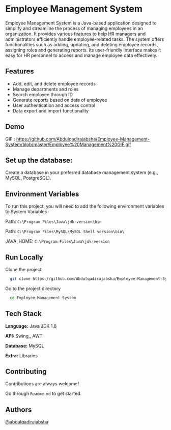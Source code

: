 
# Employee Management System

Employee Management System is a Java-based application designed to simplify and streamline the process of managing employees in an organization. It provides various features to help HR managers and administrators efficiently handle employee-related tasks.
The system offers functionalities such as adding, updating, and deleting employee records, assigning roles and generating reports. Its user-friendly interface makes it easy for HR personnel to access and manage employee data effectively.

## Features

- Add, edit, and delete employee records
- Manage departments and roles
- Search employee through ID
- Generate reports based on data of employee
- User authentication and access control
- Data export and import functionality
## Demo
GIF :
https://github.com/Abdulqadirajabsha/Employee-Management-System/blob/master/Employee%20Management%20GIF.gif


## Set up the database:

Create a database in your preferred database management system (e.g., MySQL, PostgreSQL).
## Environment Variables

To run this project, you will need to add the following environment variables to System Variables

Path: `C:\Program Files\Java\jdk-version\bin`

Path: `C:\Program Files\MySQL\MySQL Shell version\bin\`

JAVA_HOME: `C:\Program Files\Java\jdk-version`





## Run Locally

Clone the project

```bash
  git clone https://github.com/Abdulqadirajabsha/Employee-Management-System.git
```

Go to the project directory

```bash
  cd Employee-Management-System
```



## Tech Stack

**Language:** Java JDK 1.8

**API:** Swing,, AWT

**Database:** MySQL

**Extra:** Libraries


## Contributing

Contributions are always welcome!

Go through `Readme.md` to get started.


## Authors

[@abdulqadirajabsha](https://www.github.com/abdulqadirajabsha)

